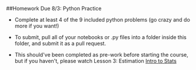 ##Homework Due 8/3: Python Practice

- Complete at least 4 of the 9 included python problems (go crazy and do more if you want!)
- To submit, pull all of your notebooks or .py files into a folder inside this folder, and submit it as a pull request. 

- This should've been completed as pre-work before starting the course, but if you haven't, please watch Lesson 3: Estimation
[Intro to Stats](https://www.udacity.com/course/intro-to-statistics--st101)
